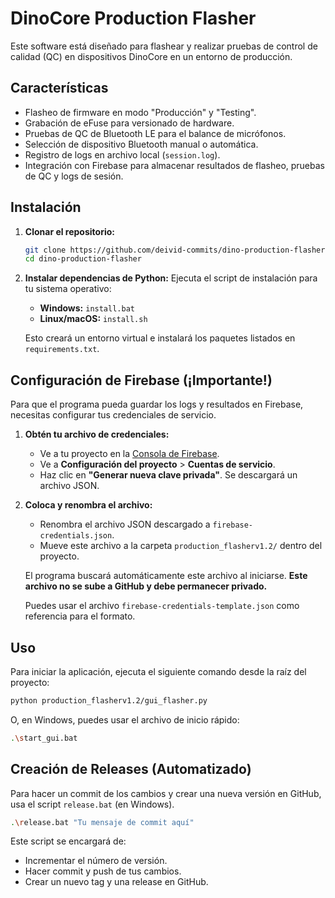 # DinoCore Production Flasher

Este software está diseñado para flashear y realizar pruebas de control de calidad (QC) en dispositivos DinoCore en un entorno de producción.

## Características

- Flasheo de firmware en modo "Producción" y "Testing".
- Grabación de eFuse para versionado de hardware.
- Pruebas de QC de Bluetooth LE para el balance de micrófonos.
- Selección de dispositivo Bluetooth manual o automática.
- Registro de logs en archivo local (`session.log`).
- Integración con Firebase para almacenar resultados de flasheo, pruebas de QC y logs de sesión.

## Instalación

1.  **Clonar el repositorio:**
    ```bash
    git clone https://github.com/deivid-commits/dino-production-flasher.git
    cd dino-production-flasher
    ```

2.  **Instalar dependencias de Python:**
    Ejecuta el script de instalación para tu sistema operativo:
    -   **Windows:** `install.bat`
    -   **Linux/macOS:** `install.sh`

    Esto creará un entorno virtual e instalará los paquetes listados en `requirements.txt`.

## Configuración de Firebase (¡Importante!)

Para que el programa pueda guardar los logs y resultados en Firebase, necesitas configurar tus credenciales de servicio.

1.  **Obtén tu archivo de credenciales:**
    -   Ve a tu proyecto en la [Consola de Firebase](https://console.firebase.google.com/).
    -   Ve a **Configuración del proyecto** > **Cuentas de servicio**.
    -   Haz clic en **"Generar nueva clave privada"**. Se descargará un archivo JSON.

2.  **Coloca y renombra el archivo:**
    -   Renombra el archivo JSON descargado a `firebase-credentials.json`.
    -   Mueve este archivo a la carpeta `production_flasherv1.2/` dentro del proyecto.

    El programa buscará automáticamente este archivo al iniciarse. **Este archivo no se sube a GitHub y debe permanecer privado.**

    Puedes usar el archivo `firebase-credentials-template.json` como referencia para el formato.

## Uso

Para iniciar la aplicación, ejecuta el siguiente comando desde la raíz del proyecto:

```bash
python production_flasherv1.2/gui_flasher.py
```

O, en Windows, puedes usar el archivo de inicio rápido:

```bash
.\start_gui.bat
```

## Creación de Releases (Automatizado)

Para hacer un commit de los cambios y crear una nueva versión en GitHub, usa el script `release.bat` (en Windows).

```bash
.\release.bat "Tu mensaje de commit aquí"
```

Este script se encargará de:
- Incrementar el número de versión.
- Hacer commit y push de tus cambios.
- Crear un nuevo tag y una release en GitHub.
